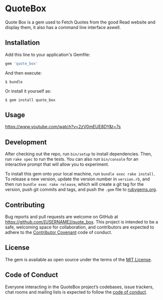 # QuoteBox

Quote Box is a gem used to Fetch Quotes from the good Read website and display them, it also has a command line interface aswell.

## Installation

Add this line to your application's Gemfile:

```ruby
gem 'quote_box'
```

And then execute:

    $ bundle

Or install it yourself as:

    $ gem install quote_box

## Usage
   https://www.youtube.com/watch?v=2zV0mEUE8DY&t=7s


## Development

After checking out the repo, run `bin/setup` to install dependencies. Then, run `rake spec` to run the tests. You can also run `bin/console` for an interactive prompt that will allow you to experiment.

To install this gem onto your local machine, run `bundle exec rake install`. To release a new version, update the version number in `version.rb`, and then run `bundle exec rake release`, which will create a git tag for the version, push git commits and tags, and push the `.gem` file to [rubygems.org](https://rubygems.org).

## Contributing

Bug reports and pull requests are welcome on GitHub at https://github.com/[USERNAME]/quote_box. This project is intended to be a safe, welcoming space for collaboration, and contributors are expected to adhere to the [Contributor Covenant](http://contributor-covenant.org) code of conduct.

## License

The gem is available as open source under the terms of the [MIT License](http://opensource.org/licenses/MIT).

## Code of Conduct

Everyone interacting in the QuoteBox project’s codebases, issue trackers, chat rooms and mailing lists is expected to follow the [code of conduct](https://github.com/[USERNAME]/quote_box/blob/master/CODE_OF_CONDUCT.md).
